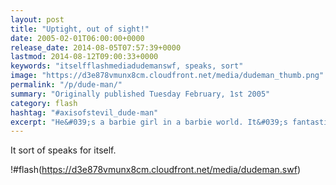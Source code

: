 ```yaml
---
layout: post
title: "Uptight, out of sight!"
date: 2005-02-01T06:00:00+0000
release_date: 2014-08-05T07:57:39+0000
lastmod: 2014-08-12T09:00:33+0000
keywords: "itselfflashmediadudemanswf, speaks, sort"
image: "https://d3e878vmunx8cm.cloudfront.net/media/dudeman_thumb.png"
permalink: "/p/dude-man/"
summary: "Originally published Tuesday February, 1st 2005"
category: flash
hashtag: "#axisofstevil_dude-man"
excerpt: "He&#039;s a barbie girl in a barbie world. It&#039;s fantastic! Listen to an endless loop of pop music, complete with animation!"
---
```


It sort of speaks for itself.

!#flash(https://d3e878vmunx8cm.cloudfront.net/media/dudeman.swf)
